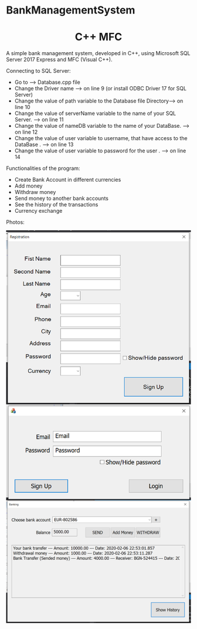 # BankManagementSystem
<h1 align = "center"> C++ MFC </h1>

A simple bank management system, developed in C++, using Microsoft SQL Server 2017 Express and MFC (Visual C++).

Connecting to SQL Server:

  - Go to --> Database.cpp file
  - Change the Driver name --> on line 9 (or install ODBC Driver 17 for SQL Server)
  - Change the value of path variable to the Database file Directory--> on line 10
  - Change the value of serverName variable to the name of your SQL Server. --> on line 11
  - Change the value of nameDB variable to the name of your DataBase. --> on line 12
  - Change the value of user variable to username, that have access to the DataBase . --> on line 13
  - Change the value of user variable to password for the user . --> on line 14

Functionalities of the program:

  - Create Bank Account in different currencies
  - Add money
  - Withdraw money
  - Send money to another bank accounts
  - See the history of the transactions
  - Currency exchange
  
Photos:

<img align="left" src="Photos/Registration.PNG">
<img align="left" src="Photos/Login.PNG">
<img align="left" src="Photos/Banking.PNG">


